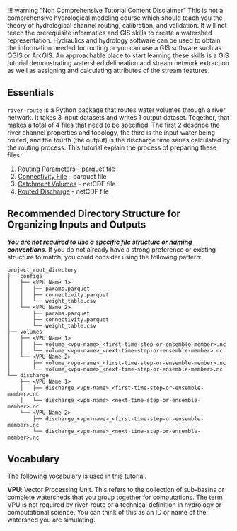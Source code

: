 !!! warning "Non Comprehensive Tutorial Content Disclaimer"
    This is not a comprehensive hydrological modeling course which should teach you the theory of hydrological channel routing, calibration, and 
    validation. It will not teach the prerequisite informatics and GIS skills to create a watershed representation. Hydraulics and hydrology software 
    can be used to obtain the information needed for routing or you can use a GIS software such as QGIS or ArcGIS. An approachable place to start 
    learning these skills is a GIS tutorial demonstrating watershed delineation and stream network extraction as well as assigning and calculating 
    attributes of the stream features.

## Essentials

`river-route` is a Python package that routes water volumes through a river network. It takes 3 input datasets and writes 1 output dataset. Together, 
that makes a total of 4 files that need to be specified. The first 2 describe the river channel properties and topology, the third is the input water 
being routed, and the fourth (the output) is the discharge time series calculated by the routing process. This tutorial explain the process of 
preparing these files.

1. [Routing Parameters](../references/io-file-schema.md#routing-parameters) - parquet file
2. [Connectivity File](../references/io-file-schema.md#connectivity-file) - parquet file
3. [Catchment Volumes](../references/io-file-schema.md#catchment-volumes-or-runoff-depths) - netCDF file
4. [Routed Discharge](../references/io-file-schema.md#routed-discharge) - netCDF file

## Recommended Directory Structure for Organizing Inputs and Outputs

***You are not required to use a specific file structure or naming conventions***. If you do
not already have a strong preference or existing structure to match, you could consider using the following pattern:

```
project_root_directory
├── configs
│   ├── <VPU Name 1>
│   │   ├── params.parquet
│   │   ├── connectivity.parquet
│   │   └── weight_table.csv
│   └── <VPU Name 2>
│       ├── params.parquet
│       ├── connectivity.parquet
│       └── weight_table.csv
├── volumes
│   ├── <VPU Name 1>
│   │   ├── volume_<vpu-name>_<first-time-step-or-ensemble-member>.nc
│   │   └── volume_<vpu-name>_<next-time-step-or-ensemble-member>.nc
│   └── <VPU Name 2>
│       ├── volume_<vpu-name>_<first-time-step-or-ensemble-member>.nc
│       └── volume_<vpu-name>_<next-time-step-or-ensemble-member>.nc
└── discharge
    ├── <VPU Name 1>
    │   ├── discharge_<vpu-name>_<first-time-step-or-ensemble-member>.nc
    │   └── discharge_<vpu-name>_<next-time-step-or-ensemble-member>.nc
    └── <VPU Name 2>
        ├── discharge_<vpu-name>_<first-time-step-or-ensemble-member>.nc
        └── discharge_<vpu-name>_<next-time-step-or-ensemble-member>.nc
```

## Vocabulary

The following vocabulary is used in this tutorial.

**VPU**: Vector Processing Unit. This refers to the collection of sub-basins or complete watersheds that you group
together for computations. The term VPU is not required by river-route or a technical definition in hydrology or
computational science. You can think of this as an ID or name of the watershed you are simulating.
